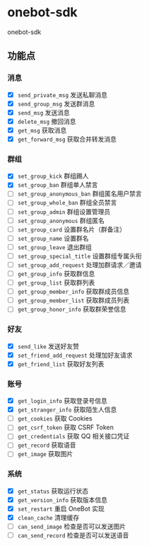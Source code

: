 # onebot-sdk
onebot-sdk
## 功能点
### 消息
- [x] `send_private_msg` 发送私聊消息
- [x] `send_group_msg` 发送群消息
- [x] `send_msg` 发送消息
- [x] `delete_msg` 撤回消息
- [x] `get_msg` 获取消息
- [x] `get_forward_msg` 获取合并转发消息

### 群组
- [x] `set_group_kick` 群组踢人
- [x] `set_group_ban` 群组单人禁言
- [ ] `set_group_anonymous_ban` 群组匿名用户禁言
- [ ] `set_group_whole_ban` 群组全员禁言
- [ ] `set_group_admin` 群组设置管理员
- [ ] `set_group_anonymous` 群组匿名
- [ ] `set_group_card` 设置群名片（群备注）
- [ ] `set_group_name` 设置群名
- [ ] `set_group_leave` 退出群组
- [ ] `set_group_special_title` 设置群组专属头衔
- [ ] `set_group_add_request` 处理加群请求／邀请
- [ ] `get_group_info` 获取群信息
- [ ] `get_group_list` 获取群列表
- [ ] `get_group_member_info` 获取群成员信息
- [ ] `get_group_member_list` 获取群成员列表
- [ ] `get_group_honor_info` 获取群荣誉信息

### 好友
- [x] `send_like` 发送好友赞
- [x] `set_friend_add_request` 处理加好友请求
- [x] `get_friend_list` 获取好友列表

### 账号
- [x] `get_login_info` 获取登录号信息
- [x] `get_stranger_info` 获取陌生人信息
- [ ] `get_cookies` 获取 Cookies
- [ ] `get_csrf_token` 获取 CSRF Token
- [ ] `get_credentials` 获取 QQ 相关接口凭证
- [ ] `get_record` 获取语音
- [ ] `get_image` 获取图片

### 系统
- [x] `get_status` 获取运行状态
- [x] `get_version_info` 获取版本信息
- [x] `set_restart` 重启 OneBot 实现
- [x] `clean_cache` 清理缓存
- [ ] `can_send_image` 检查是否可以发送图片
- [ ] `can_send_record` 检查是否可以发送语音

